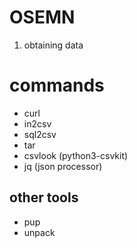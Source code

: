 # OSEMN
1.  obtaining data

# commands
- curl
- in2csv
- sql2csv
- tar
- csvlook (python3-csvkit)
- jq (json processor)

## other tools 
- pup
- unpack
